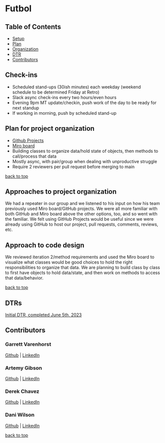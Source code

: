 # Futbol

## Table of Contents
  - [Setup](#check-ins)
  - [Plan](#plan-for-project-organization)
  - [Organization](#approaches-to-project-organization)
  - [DTR](#dtrs)
  - [Contributors](#contributors)


## Check-ins
- Scheduled stand-ups (30ish minutes) each weekday (weekend schedule to be determined Friday at Retro)
- Slack async check-ins every two hours/even hours 
- Evening 9pm MT update/checkin, push work of the day to be ready for next standup
- If working in morning, push by scheduled stand-up 

## Plan for project organization
- [Github Projects](https://github.com/users/DChavez18/projects/1)
- [Miro board](https://miro.com/app/board/uXjVMBQe3Qk=/)
- Building classes to organize data/hold state of objects, then methods to call/process that data
- Mostly async, with pair/group when dealing with unproductive struggle 
- Require 2 reviewers per pull request before merging to main 

[back to top](#table-of-contents)

## Approaches to project organization
We had a repeater in our group and we listened to his input on how his team previously used Miro board/GitHub projects. We were all more familiar with both GitHub and Miro board above the other options, too, and so went with the familiar. 
We felt using GitHub Projects would be useful since we were already using GitHub to host our project, pull requests, comments, reviews, etc. 

## Approach to code design
We reviewed iteration 2/method requirements and used the Miro board to visualize what classes would be good choices to hold the right responsibilities to organize that data. We are planning to build class by class to first have objects to hold data/state, and then work on methods to access that data/behavior.

[back to top](#table-of-contents)

## DTRs
[Initial DTR, completed June 5th, 2023](https://docs.google.com/document/d/1lOCoLH7pUqNNJmmAIsmMe2ZGIiGfHvu5xhDQebHQWkE/edit)

## Contributors
### Garrett Varenhorst        
[Github](https://github.com/GVarenhorst) | 
[LinkedIn](https://www.linkedin.com/in/garrett-varenhorst-a734b466)

### Artemy Gibson
[Github](https://github.com/algibson1) |
[LinkedIn](https://www.linkedin.com/in/artemy-gibson/)

### Derek Chavez
[Github](https://github.com/DChavez18) |
[LinkedIn](https://www.linkedin.com/in/derek-chavez-1bb103276/)

### Dani Wilson
[Github](https://github.com/dani-wilson) |
[LinkedIn](https://www.linkedin.com/in/dani-wilson-90a1571a5/)

[back to top](#table-of-contents)